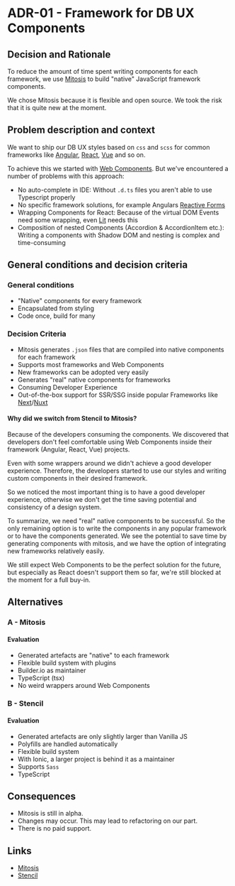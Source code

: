 <!--
SPDX-FileCopyrightText: 2025 DB Systel GmbH

SPDX-License-Identifier: Apache-2.0
-->

# ADR-01 - Framework for DB UX Components

## Decision and Rationale

To reduce the amount of time spent writing components for each framework, we use [Mitosis](https://github.com/BuilderIO/mitosis) to build "native" JavaScript framework components.

We chose Mitosis because it is flexible and open source. We took the risk that it is quite new at the moment.

## Problem description and context

We want to ship our DB UX styles based on `css` and `scss` for common frameworks like [Angular](https://angular.io/), [React](https://reactjs.org/), [Vue](https://vuejs.org/) and so on.

To achieve this we started with [Web Components](https://github.com/db-ui/elements).
But we've encountered a number of problems with this approach:

- No auto-complete in IDE: Without `.d.ts` files you aren't able to use Typescript properly
- No specific framework solutions, for example Angulars [Reactive Forms](https://angular.io/guide/reactive-forms)
- Wrapping Components for React: Because of the virtual DOM Events need some wrapping, even [Lit](https://lit.dev/docs/frameworks/react/) needs this
- Composition of nested Components (Accordion & AccordionItem etc.): Writing a components with Shadow DOM and nesting is complex and time-consuming

## General conditions and decision criteria

### General conditions

- "Native" components for every framework
- Encapsulated from styling
- Code once, build for many

### Decision Criteria

- Mitosis generates `.json` files that are compiled into native components for each framework
- Supports most frameworks and Web Components
- New frameworks can be adopted very easily
- Generates "real" native components for frameworks
- Consuming Developer Experience
- Out-of-the-box support for SSR/SSG inside popular Frameworks like [Next](https://nextjs.org/)/[Nuxt](https://nuxt.com/)

#### Why did we switch from Stencil to Mitosis?

Because of the developers consuming the components. We discovered that developers don't feel comfortable using Web Components inside their framework (Angular, React, Vue) projects.

Even with some wrappers around we didn't achieve a good developer experience. Therefore, the developers started to use our styles and writing custom components in their desired framework.

So we noticed the most important thing is to have a good developer experience, otherwise we don't get the time saving potential and consistency of a design system.

To summarize, we need "real" native components to be successful. So the only remaining option is to write the components in any popular framework or to have the components generated. We see the potential to save time by generating components with mitosis, and we have the option of integrating new frameworks relatively easily.

We still expect Web Components to be the perfect solution for the future, but especially as React doesn't support them so far, we're still blocked at the moment for a full buy-in.

## Alternatives

### A - Mitosis

#### Evaluation

- Generated artefacts are "native" to each framework
- Flexible build system with plugins
- Builder.io as maintainer
- TypeScript (tsx)
- No weird wrappers around Web Components

### B - Stencil

#### Evaluation

- Generated artefacts are only slightly larger than Vanilla JS
- Polyfills are handled automatically
- Flexible build system
- With Ionic, a larger project is behind it as a maintainer
- Supports `Sass`
- TypeScript

## Consequences

- Mitosis is still in alpha.
- Changes may occur. This may lead to refactoring on our part.
- There is no paid support.

## Links

- [Mitosis](https://github.com/BuilderIO/mitosis)
- [Stencil](https://stenciljs.com/)
